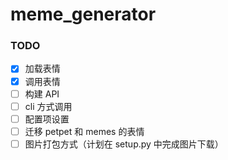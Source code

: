 # meme_generator

### TODO

- [x] 加载表情
- [x] 调用表情
- [ ] 构建 API
- [ ] cli 方式调用
- [ ] 配置项设置
- [ ] 迁移 petpet 和 memes 的表情
- [ ] 图片打包方式（计划在 setup.py 中完成图片下载）

